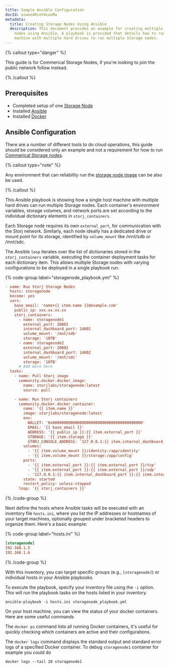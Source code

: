 ```yaml
---
title: Sample Ansible Configuration
docId: aiwee4RieY4cooMa
metadata:
  title: Creating Storage Nodes Using Ansible
  description: This document provides an example for creating multiple Storj Storage
    nodes using Ansible. A playbook is provided that details how to run a single host
    machine with multiple hard drives to run multiple Storage nodes.
---
```


{% callout type="danger" %}

This guide is for Commerical Storage Nodes, if you're looking to join the public network follow [](docId:kjMiGo7HTr4v_qwD5Iqc7) instead.

{% /callout %}

## Prerequisites

- Completed setup of one [Storage Node](docId:ohngie2AhcuiX1ce)
- Installed [Ansible](https://docs.ansible.com/ansible/latest/installation_guide/index.html)
- Installed [Docker](docId:EW9B_0fJujL3Z5aTLUW7d)

## Ansible Configuration

There are a number of different tools to do cloud operations, this guide should be considered only an example and not a requirement for how to run [Commerical Storage nodes](docId:eisoh4oa2uRaac1n).

{% callout type="note" %}

Any environment that can reliability run the [storage node image](https://hub.docker.com/r/storjlabs/storagenode) can be also be used.

{% /callout %}

This Ansible playbook is showing how a single host machine with multiple hard drives can run multiple Storage nodes. Each container's environment variables, storage volumes, and network ports are set according to the individual dictionary elements in `storj_containers`.

Each Storage node requires its own `external_port`, for communication with the Storj network. Similarly, each node ideally has a dedicated drive or mount point for its storage, identified by `volume_mount` like /mnt/sdb or /mnt/sdc.

The Ansible `loop` iterates over the list of dictionaries stored in the `storj_containers` variable, executing the container deployment tasks for each dictionary item. This allows multiple Storage nodes with varying configurations to be deployed in a single playbook run.

{% code-group label="storagenode_playbook.yml" %}
```ini
- name: Run Storj Storage Nodes
  hosts: storagenode
  become: yes
  vars:
    base_email: 'name+{{ item.name }}@example.com'
    public_ip: xxx.xx.xx.xx
    storj_containers:
      - name: storagenode1
        external_port: 20001
        internal_dashboard_port: 14001
        volume_mount: '/mnt/sdb'
        storage: '10TB'
      - name: storagenode2
        external_port: 20002
        internal_dashboard_port: 14002
        volume_mount: '/mnt/sdc'
        storage: '10TB'
      # Add more here
  tasks:
    - name: Pull Storj image
      community.docker.docker_image:
        name: storjlabs/storagenode:latest
        source: pull

    - name: Run Storj containers
      community.docker.docker_container:
        name: '{{ item.name }}'
        image: storjlabs/storagenode:latest
        env:
          WALLET: '0x0000000000000000000000000000000000000000'
          EMAIL: '{{ base_email }}'
          ADDRESS: '{{ public_ip }}:{{ item.external_port }}'
          STORAGE: '{{ item.storage }}'
          STORJ_CONSOLE_ADDRESS: '127.0.0.1:{{ item.internal_dashboard_port }}'
        volumes:
          - '{{ item.volume_mount }}/identity:/app/identity'
          - '{{ item.volume_mount }}/storage:/app/config'
        ports:
          - '{{ item.external_port }}:{{ item.external_port }}/tcp'
          - '{{ item.external_port }}:{{ item.external_port }}/udp'
          - '127.0.0.1:{{ item.internal_dashboard_port }}:{{ item.internal_dashboard_port }}'
        state: started
        restart_policy: unless-stopped
      loop: '{{ storj_containers }}'
```
{% /code-group %}


Next define the hosts where Ansible tasks will be executed with an inventory file `hosts.ini`, where you list the IP addresses or hostnames of your target machines, optionally grouped under bracketed headers to organize them. Here's a basic example:

{% code-group label="hosts.ini" %}
```ini
[storagenode]
192.168.1.5
192.168.1.6
```
{% /code-group %}

With this inventory, you can target specific groups (e.g., `[storagenode]`) or individual hosts in your Ansible playbooks.

To execute the playbook, specify your inventory file using the `-i` option. This will run the playbook tasks on the hosts listed in your inventory.

```
ansible-playbook -i hosts.ini storagenode_playbook.yml
```

On your host machine, you can view the status of your docker containers. Here are some useful commands

The `docker ps` command lists all running Docker containers, it's useful for quickly checking which containers are active and their configurations.

The `docker logs` command displays the standard output and standard error logs of a specified Docker container. To debug `storagenode1` container for example you could do

```
docker logs --tail 20 storagenode1
```
